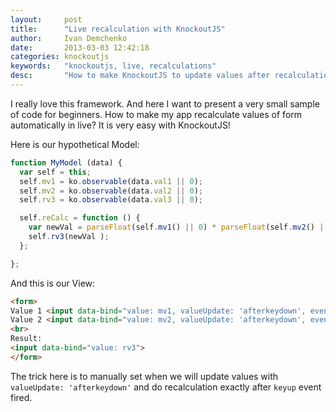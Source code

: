 ```yaml
---
layout:     post
title:      "Live recalculation with KnockoutJS"
author:     Ivan Demchenko
date:       2013-03-03 12:42:18
categories: knockoutjs
keywords:   "knockoutjs, live, recalculations"
desc:       "How to make KnockoutJS to update values after recalculation of model in live"
---
```

I really love this framework. And here I want to present a very small sample of code for beginners. How to make my app recalculate values of form automatically in live? It is very easy with KnockoutJS!

Here is our hypothetical Model:

```js
function MyModel (data) {
  var self = this;
  self.mv1 = ko.observable(data.val1 || 0);
  self.mv2 = ko.observable(data.val2 || 0);
  self.rv3 = ko.observable(data.val3 || 0);

  self.reCalc = function () {
    var newVal = parseFloat(self.mv1() || 0) * parseFloat(self.mv2() || 0);
    self.rv3(newVal );
  };

};
```

And this is our View:

```html
<form>
Value 1 <input data-bind="value: mv1, valueUpdate: 'afterkeydown', event: { keyup: reCalc }">
Value 2 <input data-bind="value: mv2, valueUpdate: 'afterkeydown', event: { keyup: reCalc }">
<br>
Result:
<input data-bind="value: rv3">
</form>
```

The trick here is to manually set when we will update values with `valueUpdate: 'afterkeydown'` and do recalculation exactly after `keyup` event fired.
